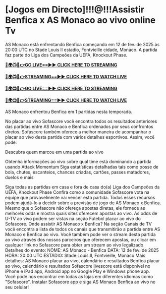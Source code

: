 # [Jogos em Directo]!!!@!!!Assistir Benfica x AS Monaco ao vivo online Tv

AS Monaco está enfrentando Benfica começando em 12 de fev. de 2025 às 20:00 UTC no Stade Louis II estadio, Fontvieille cidade, Monaco. A partida faz parte do Liga dos Campeões da UEFA, Knockout Phase.

**[🔴🌍📺📱👉GO LIVE==►► CLICK HERE TO STREAMING](https://tinyurl.com/4dwhr6d4)**

**[🔴🌍📺📱👉STREAMING==►► CLICK HERE TO WATCH LIVE](https://tinyurl.com/4dwhr6d4)**

**[🔴🌍📺📱👉GO LIVE==►► CLICK HERE TO STREAMING](https://tinyurl.com/4dwhr6d4)**

**[🔴🌍📺📱👉STREAMING==►► CLICK HERE TO WATCH LIVE](https://tinyurl.com/4dwhr6d4)**

AS Monaco enfrentou Benfica em 1 partidas nesta temporada.

No placar ao vivo Sofascore você encontra todos os resultados anteriores das partidas entre AS Monaco e Benfica ordenados por seus confrontos diretos. Sofascore também oferece a melhor maneira de acompanhar o placar ao vivo desta partida com vários detalhes esportivos. Assim, você pode:

Descubra quem marcou em uma partida ao vivo

Obtenha informações ao vivo sobre qual time está dominando a partida usando Attack Momentum
Siga estatísticas detalhadas tais como posse de bola, chutes, escanteios, chances criadas, cartões, passes matadores, duelos e mais

Siga todas as partidas em casa e fora de casa do(a) Liga dos Campeões da UEFA, Knockout Phase
Confira como a comunidade Sofascore vota na equipe que provavelmente vai vencer esta partida.
Todos esses recursos podem ajudá-lo a decidir sobre a previsão de jogo de AS Monaco x Benfica. Mesmo que o Sofascore não ofereça apostas diretas, ele fornece as melhores odds e mostra quais sites oferecem apostas ao vivo. As odds de U-TV ao vivo podem ser vistas na seção Futebol placar ao vivo do Sofascore.
Onde assistir AS Monaco x Benfica? Na seção Canais de TV você encontra a lista de todos os canais que transmitirão a partida entre AS Monaco e Benfica ao vivo. Você também pode ver o stream desta partida ao vivo através dos nossos parceiros que oferecem apostas, ou clicar em qualquer link no Sofascore para obter um stream ao vivo legalizado.
Detalhes do evento:
NOME: AS Monaco - Benfica
DATA: 12 de fev. de 2025
HORA: 20:00 UTC
ESTÁDIO: Stade Louis II, Fontvieille, Monaco
Mais detalhes:
AS Monaco placar ao vivo, calendário e resultados
Benfica placar ao vivo, calendário e resultados
Sofascore livescore está disponível no iPhone e iPad app, Android app no Google Play e Windows phone app. Você pode nos encontrar em todas as lojas em diferentes idiomas como "Sofascore". Instalar Sofascore app e siga AS Monaco Benfica ao vivo no seu celular!
